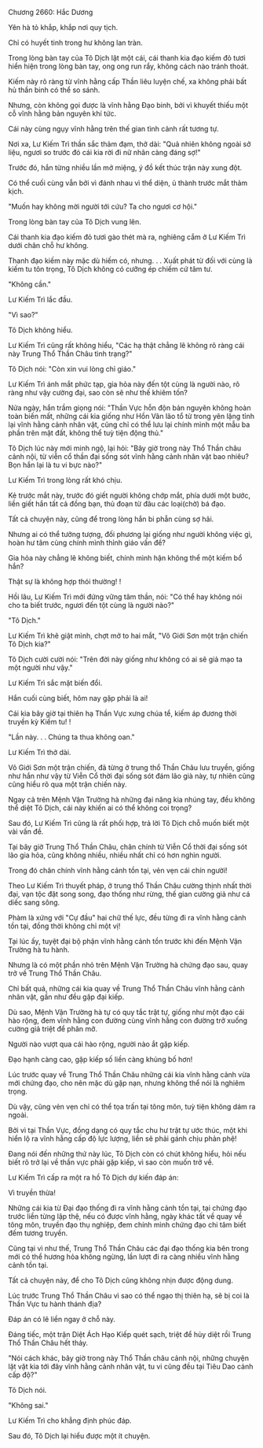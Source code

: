 




Chương 2660: Hắc Dương


Yên hà tỏ khắp, khắp nơi quy tịch.

Chỉ có huyết tinh trong hư không lan tràn.

Trong lòng bàn tay của Tô Dịch lật một cái, cái thanh kia đạo kiếm đỏ tươi hiển hiện trong lòng bàn tay, ong ong run rẩy, không cách nào tránh thoát.

Kiếm này rõ ràng từ vĩnh hằng cấp Thần liêu luyện chế, xa không phải bất hủ thần binh có thể so sánh.

Nhưng, còn không gọi được là vĩnh hằng Đạo binh, bởi vì khuyết thiếu một cỗ vĩnh hằng bản nguyên khí tức.

Cái này cùng ngụy vĩnh hằng trên thế gian tình cảnh rất tương tự.

Nơi xa, Lư Kiếm Trì thần sắc thảm đạm, thở dài: "Quả nhiên không ngoài sở liệu, ngươi so trước đó cái kia rời đi nữ nhân càng đáng sợ!"

Trước đó, hắn từng nhiều lần mở miệng, ý đồ kết thúc trận này xung đột.

Có thể cuối cùng vẫn bởi vì đánh nhau vì thể diện, ủ thành trước mắt thảm kịch.

"Muốn hay không mời người tới cứu? Ta cho ngươi cơ hội."

Trong lòng bàn tay của Tô Dịch vung lên.

Cái thanh kia đạo kiếm đỏ tươi gào thét mà ra, nghiêng cắm ở Lư Kiếm Trì dưới chân chỗ hư không.

Thanh đạo kiếm này mặc dù hiếm có, nhưng. . . Xuất phát từ đối với cùng là kiếm tu tôn trọng, Tô Dịch không có cưỡng ép chiếm cứ tâm tư.

"Không cần."

Lư Kiếm Trì lắc đầu.

"Vì sao?"

Tô Dịch không hiểu.

Lư Kiếm Trì cũng rất không hiểu, "Các hạ thật chẳng lẽ không rõ ràng cái này Trung Thổ Thần Châu tình trạng?"

Tô Dịch nói: "Còn xin vui lòng chỉ giáo."

Lư Kiếm Trì ánh mắt phức tạp, gia hỏa này đến tột cùng là người nào, rõ ràng như vậy cường đại, sao còn sẽ như thế khiêm tốn?

Nửa ngày, hắn trầm giọng nói: "Thần Vực hỗn độn bản nguyên không hoàn toàn biến mất, những cái kia giống như Hồn Vân lão tổ từ trong yên lặng tỉnh lại vĩnh hằng cảnh nhân vật, cũng chỉ có thể lưu lại chính mình một mẫu ba phần trên mặt đất, không thể tuỳ tiện động thủ."

Tô Dịch lúc này mới minh ngộ, lại hỏi: "Bây giờ trong này Thổ Thần châu cảnh nội, từ viễn cổ thần đại sống sót vĩnh hằng cảnh nhân vật bao nhiêu? Bọn hắn lại là tu vi bực nào?"

Lư Kiếm Trì trong lòng rất khó chịu.

Kẻ trước mắt này, trước đó giết người không chớp mắt, phía dưới một bước, liền giết hắn tất cả đồng bạn, thủ đoạn từ đâu các loại(chờ) bá đạo.

Tất cả chuyện này, cũng để trong lòng hắn bi phẫn cùng sợ hãi.

Nhưng ai có thể tưởng tượng, đối phương lại giống như người không việc gì, hoàn hư tâm cùng chính mình thỉnh giáo vấn đề?

Gia hỏa này chẳng lẽ không biết, chính mình hận không thể một kiếm bổ hắn?

Thật sự là không hợp thói thường! !

Hồi lâu, Lư Kiếm Trì mới đứng vững tâm thần, nói: "Có thể hay không nói cho ta biết trước, ngươi đến tột cùng là người nào?"

"Tô Dịch."

Lư Kiếm Trì khẽ giật mình, chợt mở to hai mắt, "Vô Giới Sơn một trận chiến Tô Dịch kia?"

Tô Dịch cười cười nói: "Trên đời này giống như không có ai sẽ giả mạo ta một người như vậy."

Lư Kiếm Trì sắc mặt biến đổi.

Hắn cuối cùng biết, hôm nay gặp phải là ai!

Cái kia bây giờ tại thiên hạ Thần Vực xưng chúa tể, kiếm áp đương thời truyền kỳ Kiếm tu! !

"Lần này. . . Chúng ta thua không oan."

Lư Kiếm Trì thở dài.

Vô Giới Sơn một trận chiến, đã từng ở trung thổ Thần Châu lưu truyền, giống như hắn như vậy từ Viễn Cổ thời đại sống sót đám lão già này, tự nhiên cũng cũng hiểu rõ qua một trận chiến này.

Ngay cả trên Mệnh Vận Trường hà những đại năng kia nhúng tay, đều không thể diệt Tô Dịch, cái này khiến ai có thể không coi trọng?

Sau đó, Lư Kiếm Trì cũng là rất phối hợp, trả lời Tô Dịch chỗ muốn biết một vài vấn đề.

Tại bây giờ Trung Thổ Thần Châu, chân chính từ Viễn Cổ thời đại sống sót lão gia hỏa, cũng không nhiều, nhiều nhất chỉ có hơn nghìn người.

Trong đó chân chính vĩnh hằng cảnh tồn tại, vẻn vẹn cái chín người!

Theo Lư Kiếm Trì thuyết pháp, ở trung thổ Thần Châu cường thịnh nhất thời đại, vạn tộc đặt song song, đạo thống như rừng, thế gian cường giả như cá diếc sang sông.

Phàm là xứng với "Cự đầu" hai chữ thế lực, đều từng đi ra vĩnh hằng cảnh tồn tại, đồng thời không chỉ một vị!

Tại lúc ấy, tuyệt đại bộ phận vĩnh hằng cảnh tồn trước khi đến Mệnh Vận Trường hà tu hành.

Nhưng là có một phần nhỏ trên Mệnh Vận Trường hà chứng đạo sau, quay trở về Trung Thổ Thần Châu.

Chỉ bất quá, những cái kia quay về Trung Thổ Thần Châu vĩnh hằng cảnh nhân vật, gần như đều gặp đại kiếp.

Dù sao, Mệnh Vận Trường hà tự có quy tắc trật tự, giống như một đạo cái hào rộng, đem vĩnh hằng con đường cùng vĩnh hằng con đường trở xuống cường giả triệt để phân mở.

Người nào vượt qua cái hào rộng, người nào ắt gặp kiếp.

Đạo hạnh càng cao, gặp kiếp số liền càng khủng bố hơn!

Lúc trước quay về Trung Thổ Thần Châu những cái kia vĩnh hằng cảnh vừa mới chứng đạo, cho nên mặc dù gặp nạn, nhưng không thể nói là nghiêm trọng.

Dù vậy, cũng vẻn vẹn chỉ có thể tọa trấn tại tông môn, tuỳ tiện không dám ra ngoài.

Bởi vì tại Thần Vực, đồng dạng có quy tắc chu hư trật tự ước thúc, một khi hiển lộ ra vĩnh hằng cấp độ lực lượng, liền sẽ phải gánh chịu phản phệ!

Đang nói đến những thứ này lúc, Tô Dịch còn có chút không hiểu, hỏi nếu biết rõ trở lại về thần vực phải gặp kiếp, vì sao còn muốn trở về.

Lư Kiếm Trì cấp ra một ra hồ Tô Dịch dự kiến đáp án:

Vì truyền thừa!

Những cái kia từ Đại đạo thống đi ra vĩnh hằng cảnh tồn tại, tại chứng đạo trước liền từng lập thệ, nếu có được vĩnh hằng, ngày khác tất về quay về tông môn, truyền đạo thụ nghiệp, đem chính mình chứng đạo chi tâm biết đếm tương truyền.

Cũng tại vì như thế, Trung Thổ Thần Châu các đại đạo thống kia bên trong mới có thể hương hỏa không ngừng, lần lượt đi ra càng nhiều vĩnh hằng cảnh tồn tại.

Tất cả chuyện này, để cho Tô Dịch cũng không nhịn được động dung.

Lúc trước Trung Thổ Thần Châu vì sao có thể ngạo thị thiên hạ, sẽ bị coi là Thần Vực tu hành thánh địa?

Đáp án có lẽ liền ngay ở chỗ này.

Đáng tiếc, một trận Diệt Ách Hạo Kiếp quét sạch, triệt để hủy diệt rồi Trung Thổ Thần Châu hết thảy.

"Nói cách khác, bây giờ trong này Thổ Thần châu cảnh nội, những chuyện lặt vặt kia tới đây vĩnh hằng cảnh nhân vật, tu vi cũng đều tại Tiêu Dao cảnh cấp độ?"

Tô Dịch nói.

"Không sai."

Lư Kiếm Trì cho khẳng định phúc đáp.

Sau đó, Tô Dịch lại hiểu được một ít chuyện.




